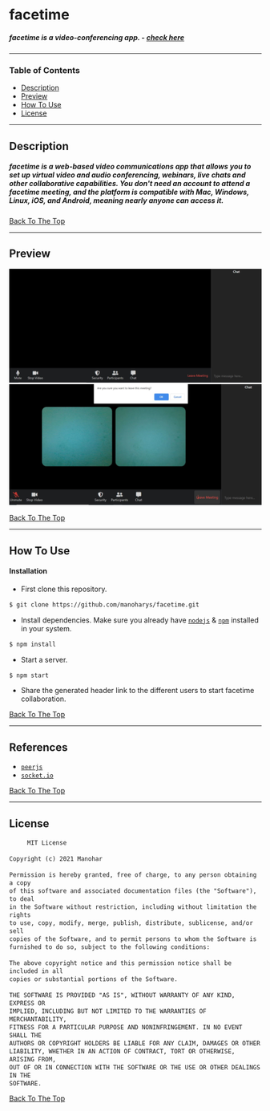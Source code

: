 # facetime
##### facetime is a video-conferencing app. - <a href='https://facetime-99.herokuapp.com/'> check here </a>
  
---

### Table of Contents

- [Description](#description)
- [Preview](#preview)
- [How To Use](#how-to-use)
- [License](#license)


---

## Description
  ##### facetime is a web-based video communications app that allows you to set up virtual video and audio conferencing, webinars, live chats and other collaborative capabilities. You don't need an account to attend a facetime meeting, and the platform is compatible with Mac, Windows, Linux, iOS, and Android, meaning nearly anyone can access it.
  
[Back To The Top](#facetime)

---

## Preview
<img src = 'https://github.com/manoharys/facetime/blob/master/public/img/Capture1.JPG'>
<img src='https://github.com/manoharys/facetime/blob/master/public/img/Capture2.JPG'>


[Back To The Top](#facetime)

---

## How To Use

#### Installation

- First clone this repository.
```bash
$ git clone https://github.com/manoharys/facetime.git
```

- Install dependencies. Make sure you already have [`nodejs`](https://nodejs.org/en/) & [`npm`](https://www.npmjs.com/) installed in your system.
```bash
$ npm install 
```

- Start a server.
```bash
$ npm start
```

- Share the generated header link to the different users to start facetime collaboration.

[Back To The Top](#facetime)
 
---

## References
 
-  [`peerjs`](https://peerjs.com/)
-  [`socket.io`](https://www.npmjs.com/package/socket.io)

[Back To The Top](#facetime)

---

## License
         MIT License

    Copyright (c) 2021 Manohar

    Permission is hereby granted, free of charge, to any person obtaining a copy
    of this software and associated documentation files (the "Software"), to deal
    in the Software without restriction, including without limitation the rights
    to use, copy, modify, merge, publish, distribute, sublicense, and/or sell
    copies of the Software, and to permit persons to whom the Software is
    furnished to do so, subject to the following conditions:

    The above copyright notice and this permission notice shall be included in all
    copies or substantial portions of the Software.

    THE SOFTWARE IS PROVIDED "AS IS", WITHOUT WARRANTY OF ANY KIND, EXPRESS OR
    IMPLIED, INCLUDING BUT NOT LIMITED TO THE WARRANTIES OF MERCHANTABILITY,
    FITNESS FOR A PARTICULAR PURPOSE AND NONINFRINGEMENT. IN NO EVENT SHALL THE
    AUTHORS OR COPYRIGHT HOLDERS BE LIABLE FOR ANY CLAIM, DAMAGES OR OTHER
    LIABILITY, WHETHER IN AN ACTION OF CONTRACT, TORT OR OTHERWISE, ARISING FROM,
    OUT OF OR IN CONNECTION WITH THE SOFTWARE OR THE USE OR OTHER DEALINGS IN THE
    SOFTWARE.

[Back To The Top](#facetime)

